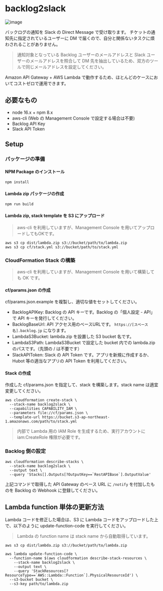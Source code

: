 # backlog2slack

![image](image.jpg)

バックログの通知を Slack の Direct Message で受け取ります。
チケットの通知先に指定されているユーザーに DM で届くので、自分と関係ないタスクに煩わされることがありません。

> 通知対象となっている Backlog ユーザーのメールアドレスと Slack ユーザーのメールアドレスを照合して DM 先を抽出しているため、双方のツールで同じメールアドレスを設定してください。

Amazon API Gateway + AWS Lambda で動作するため、ほとんどのケースにおいてコストゼロで運用できます。

## 必要なもの

- node 16.x + npm 8.x
- aws-cli (Web の Management Console で設定する場合は不要)
- Backlog API Key
- Slack API Token

## Setup

### パッケージの準備

#### NPM Package のインストール

```command-line
npm install
```

#### Lambda zip パッケージの作成

```command-line
npm run build
```

#### Lambda zip, stack template を S3 にアップロード

> aws-cli を利用していますが、Management Console を用いてアップロードしてもOKです。

```command-line
aws s3 cp dist/lambda.zip s3://bucket/path/to/lambda.zip
aws s3 cp cf/stack.yml s3://bucket/path/to/stack.yml
```

### CloudFormation Stack の構築

> aws-cli を利用していますが、Management Console を用いて構築しても OK です。

#### cf/params.json の作成

cf/params.json.example を複製し、適切な値をセットしてください。

- BacklogAPIKey: Backlog の API キーです。Backlog の「個人設定 - API」で API キーを発行してください。
- BacklogBaseUrl: API アクセス用のベースURLです。 `https://[スペース名].backlog.jp` になります。
- LambdaS3Bucket: lambda.zip を設置した S3 bucket 名です。
- LambdaS3Path: LambdaS3Bucket で設定した bucket 内での lambda.zip のパスです。（先頭の / は不要です）
- SlackAPIToken: Slack の API Token です。アプリを新規に作成するか、Hubot 等の適当なアプリの API Token を利用してください。

#### Stack の作成

作成した cf/params.json を指定して、stack を構築します。stack name は適宜変更してください。

```command-line
aws cloudformation create-stack \
  --stack-name backlog2slack \
  --capabilities CAPABILITY_IAM \
  --parameters file://cf/params.json \
  --template-url https://bucket.s3-ap-northeast-1.amazonaws.com/path/to/stack.yml
```

> 内部で Lambda 用の IAM Role を生成するため、実行アカウントに iam:CreateRole 権限が必要です。

### Backlog 側の設定

```command-line
aws cloudformation describe-stacks \
  --stack-name backlog2slack \
  --output text \
  --query 'Stacks[].Outputs[?OutputKey==`RestAPIBase`].OutputValue'
```

上記コマンドで取得した API Gateway のベース URL に `/notify` を付加したものを Backlog の Webhook に登録してください。

## Lambda function 単体の更新方法

Lambda コードを修正した場合は、S3 に Lambda コードをアップロードした上で、以下のように update-function-code を実行してください。

> Lambda の function name は stack name から自動取得しています。

```command-line
aws s3 cp dist/lambda.zip s3://bucket/path/to/lambda.zip

aws lambda update-function-code \
  --function-name $(aws cloudformation describe-stack-resources \
    --stack-name backlog2slack \
    --output text \
    --query 'StackResources[?ResourceType==`AWS::Lambda::Function`].PhysicalResourceId') \
  --s3-bucket bucket \
  --s3-key path/to/lambda.zip
```
